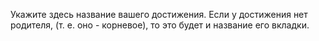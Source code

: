 Укажите здесь название вашего достижения. Если у достижения нет родителя, (т. е. оно - корневое), то это будет и название его вкладки.